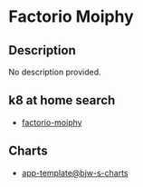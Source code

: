 # Factorio Moiphy

## Description

No description provided.

## k8 at home search

- [factorio-moiphy](https://nanne.dev/k8s-at-home-search/#/factorio-moiphy)

## Charts

- [app-template@bjw-s-charts](https://bjw-s.github.io/helm-charts/)
